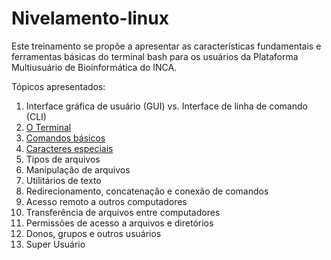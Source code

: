 # Nivelamento-linux

Este treinamento se propõe a apresentar as características fundamentais e ferramentas básicas do terminal bash para os usuários da Plataforma Multiusuário de Bioinformática do INCA.

Tópicos apresentados:
1. Interface gráfica de usuário (GUI) vs. Interface de linha de comando (CLI)
2. [O Terminal](Terminal.md)
3. [Comandos básicos](CLI-basics.md)
4. [Caracteres especiais](CaracteresEspeciais.md)
5. Tipos de arquivos
6. Manipulação de arquivos
7. Utilitários de texto
8. Redirecionamento, concatenação e conexão de comandos
9. Acesso remoto a outros computadores
10. Transferência de arquivos entre computadores
11. Permissões de acesso a arquivos e diretórios
12. Donos, grupos e outros usuários
13. Super Usuário

